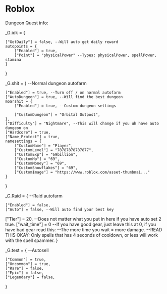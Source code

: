 # Roblox
Dungeon Quest info:

_G.idk = {

    ["GetDaily"] = false, --Will auto get daily reward
    autopoints = {
        ["Enabled"] = true,
        ["Point"] = "physicalPower" --Types: physicalPower, spellPower, stamina
    }
}

_G.shit = { --Normal dungeon autofarm

    ["Enabled"] = true, --Turn off / on normal autofarm
    ["AutoDungeon"] = true, --Will find the best dungeon
    moarshit = {
        ["Enabled"] = true, --Custom dungeon settings
        
        ["CustomDungeon"] = "Orbital Outpost",
    },
    ["Difficulty"] = "Nightmare", --This will change if you uh have auto dungeon on
    ["Hardcore"] = true,
    ["Name_Protect"] = true,
    namesettings = {
        ["CustomName"] = "Player",
        ["CustomLevel"] = "78787878787877",
        ["CustomExp"] = "69billion",
        ["CustomHp"] = "69",
        ["CustomMoney"] = "69",
        ["CustomSnowflakes"] = "69",
        ["CustomImage"] = "https://www.roblox.com/asset-thumbnai..."
    }
}

_G.Raid = { --Raid autofarm
    
    ["Enabled"] = false,
    ["Auto"] = false, --Will auto find your best key
  ["Tier"] = 20, --Does not matter what you put in here if you have auto set 2 true.
  ["wait_time"] = 0 --If you have good gear, just leave this at 0, if you have bad gear read this:
    --The more time you wait = more damage.
  --READ THIS OKAY: Only spells that has 4 seconds of cooldown, or less will work with the spell spammer.
}

_G.test = { --Autosell 
    
    ["Common"] = true,
    ["Uncommon"] = true,
    ["Rare"] = false,
    ["Epic"] = false,
    ["Legendary"] = false,
}

